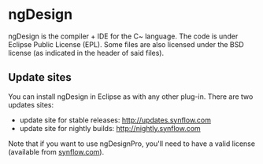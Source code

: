 ngDesign
========

ngDesign is the compiler + IDE for the C~ language. The code is under Eclipse Public License (EPL). Some files are also licensed under the BSD license (as indicated in the header of said files).

## Update sites

You can install ngDesign in Eclipse as with any other plug-in. There are two updates sites:

  * update site for stable releases: http://updates.synflow.com
  * update site for nightly builds: http://nightly.synflow.com

Note that if you want to use ngDesignPro, you'll need to have a valid license (available from [synflow.com](https://www.synflow.com)).
